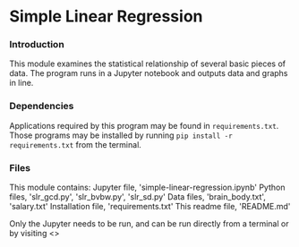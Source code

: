 # Simple Linear Regression

### Introduction

This module examines the statistical relationship of several basic pieces of data.
The program runs in a Jupyter notebook and outputs data and graphs in line.

### Dependencies

Applications required by this program may be found in `requirements.txt`. Those programs may be installed by running `pip install -r requirements.txt` from the terminal.

### Files

This module contains:
    Jupyter file, 'simple-linear-regression.ipynb'
    Python files, 'slr_gcd.py', 'slr_bvbw.py', 'slr_sd.py'
    Data files, 'brain_body.txt', 'salary.txt'
    Installation file, 'requirements.txt'
    This readme file, 'README.md'

Only the Jupyter needs to be run, and can be run directly from a terminal or by visiting <>
